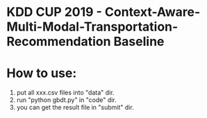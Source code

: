 # KDD CUP 2019 - Context-Aware-Multi-Modal-Transportation-Recommendation Baseline

# How to use:
1. put all xxx.csv files into "data" dir.
2. run "python gbdt.py" in "code" dir.
3. you can get the result file in "submit" dir.